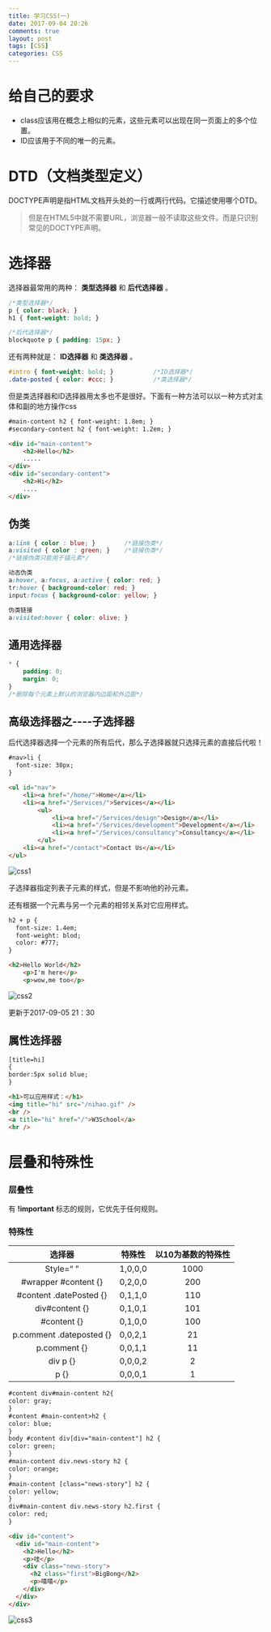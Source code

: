 ```yaml
---
title: 学习CSS(一)
date: 2017-09-04 20:26
comments: true
layout: post
tags: [CSS]
categories: CSS
---
```



# 给自己的要求

- class应该用在概念上相似的元素，这些元素可以出现在同一页面上的多个位置。
- ID应该用于不同的唯一的元素。

# DTD（文档类型定义）

DOCTYPE声明是指HTML文档开头处的一行或两行代码。它描述使用哪个DTD。

> 但是在HTML5中就不需要URL，浏览器一般不读取这些文件。而是只识别常见的DOCTYPE声明。

# 选择器

选择器最常用的两种： **类型选择器** 和 **后代选择器** 。

<!--more-->

```css
/*类型选择器*/
p { color: black; }
h1 { font-weight: bold; }
```



```css
/*后代选择器*/
blockquote p { padding: 15px; }
```

还有两种就是： **ID选择器** 和 **类选择器** 。

```css
#intro { font-weight: bold; }			/*ID选择器*/
.date-posted { color: #ccc; }			/*类选择器*/
```



但是类选择器和ID选择器用太多也不是很好。下面有一种方法可以以一种方式对主体和副的地方操作css

```html
#main-content h2 { font-weight: 1.8em; }
#secondary-content h2 { font-weight: 1.2em; }

<div id="main-content">
	<h2>Hello</h2>
	.....
</div>
<div id="secondary-content">
  	<h2>Hi</h2>
  	....
</div>
```

## 伪类

```css
a:link { color : blue; }		/*链接伪类*/
a:visited { color : green; }	/*链接伪类*/
/*链接伪类只能用于锚元素*/

动态伪类
a:hover, a:focus, a:active { color: red; }		
tr:hover { background-color: red; }
input:focus { background-color: yellow; }

伪类链接
a:visited:hover { color: olive; }
```

## 通用选择器

```css
* {
    padding: 0;
  	margin: 0;
}
/*删除每个元素上默认的浏览器内边距和外边距*/
```

## 高级选择器之----子选择器

后代选择器选择一个元素的所有后代，那么子选择器就只选择元素的直接后代啦！

```Html
#nav>li {
  font-size: 30px;
}

<ul id="nav">
	<li><a href="/home/">Home</a></li>
  	<li><a href="/Services/">Services</a></li>
  		<ul>
        	<li><a href="/Services/design">Design</a></li>
        	<li><a href="/Services/development">Development</a></li>
        	<li><a href="/Services/consultancy">Consultancy</a></li>
  		</ul>
    <li><a href="/contact">Contact Us</a></li>
</ul>
```

![css1](/images/css1.png)

子选择器指定列表子元素的样式，但是不影响他的孙元素。



还有根据一个元素与另一个元素的相邻关系对它应用样式。

```html
h2 + p {
  font-size: 1.4em;
  font-weight: blod;
  color: #777;
}

<h2>Hello World</h2>
    <p>I'm here</p>
    <p>wow,me too</p>
```

![css2](/images/css2.png)

更新于2017-09-05 21：30

## 属性选择器

```html
[title=hi]
{
border:5px solid blue;
}

<h1>可以应用样式：</h1>
<img title="hi" src="/nihao.gif" />
<br />
<a title="hi" href="/">W3School</a>
<hr />
```

# 层叠和特殊性

### 层叠性

有 **!important** 标志的规则，它优先于任何规则。



### 特殊性 

|           选择器            |   特殊性   | 以10为基数的特殊性 |
| :----------------------: | :-----: | :--------: |
|        Style=“ ”         | 1,0,0,0 |    1000    |
|   #wrapper #content {}   | 0,2,0,0 |    200     |
| #content .datePosted {}  | 0,1,1,0 |    110     |
|      div#content {}      | 0,1,0,1 |    101     |
|       #content {}        | 0,1,0,0 |    100     |
| p.comment .dateposted {} | 0,0,2,1 |     21     |
|       p.comment {}       | 0,0,1,1 |     11     |
|         div p {}         | 0,0,0,2 |     2      |
|           p {}           | 0,0,0,1 |     1      |



```html
#content div#main-content h2{
color: gray;
}
#content #main-content>h2 {
color: blue;
}
body #content div[div="main-content"] h2 {
color: green;
}
#main-content div.news-story h2 {
color: orange;
}
#main-content [class="news-story"] h2 {
color: yellow;
}
div#main-content div.news-story h2.first {
color: red;
}

<div id="content">
  <div id="main-content">
    <h2>Hello</h2>
    <p>哇</p>
    <div class="news-story">   
      <h2 class="first">BigBong</h2>
      <p>嘻嘻</p>
    </div>
  </div>
</div>
```

![css3](/images/css3.png)

